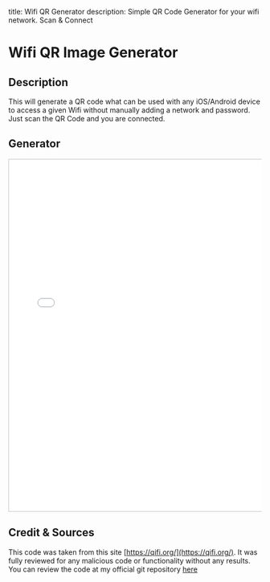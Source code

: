 title: Wifi QR Generator
description: Simple QR Code Generator for your wifi network. Scan & Connect

<link rel="stylesheet" href="/assets/CSS/roundedCorners.css">

# Wifi QR Image Generator

## Description

This will generate a QR code what can be used with any iOS/Android device to access a given Wifi without manually adding a network and password.  
Just scan the QR Code and you are connected.

## Generator

<div style="overflow: hidden;">
    <iframe src="/assets/qrwifi/" scrolling="no" style="border: 1px solid #c0c3c6; height: 700px; width:100%"></iframe>
</div>

## Credit & Sources

This code was taken from this site [https://qifi.org/](https://qifi.org/).
It was fully reviewed for any malicious code or functionality without any results.
You can review the code at my official git repository [here](https://github.com/fire1ce/3os.org/tree/master/docs/assets/qrwifi)
